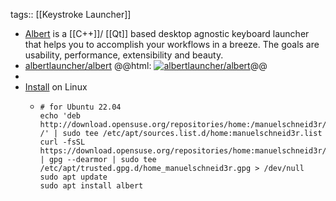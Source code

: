 tags:: [[Keystroke Launcher]]

- [Albert](https://albertlauncher.github.io/) is a [[C++]]/ [[Qt]] based desktop agnostic keyboard launcher that helps you to accomplish your workflows in a breeze. The goals are usability, performance, extensibility and beauty.
- [albertlauncher/albert](https://github.com/albertlauncher/albert)
  @@html: <a href="https://github.com/albertlauncher/albert/"><img src="https://github-readme-stats-astronomer.vercel.app/api/pin/?username=albertlauncher&repo=albert&theme=tokyonight" alt="albertlauncher/albert"/></a>@@
-
- [Install](https://software.opensuse.org/download.html?project=home:manuelschneid3r&package=albert) on Linux
	- ```shell
	  # for Ubuntu 22.04
	  echo 'deb http://download.opensuse.org/repositories/home:/manuelschneid3r/xUbuntu_22.04/ /' | sudo tee /etc/apt/sources.list.d/home:manuelschneid3r.list
	  curl -fsSL https://download.opensuse.org/repositories/home:manuelschneid3r/xUbuntu_22.04/Release.key | gpg --dearmor | sudo tee /etc/apt/trusted.gpg.d/home_manuelschneid3r.gpg > /dev/null
	  sudo apt update
	  sudo apt install albert
	  ```